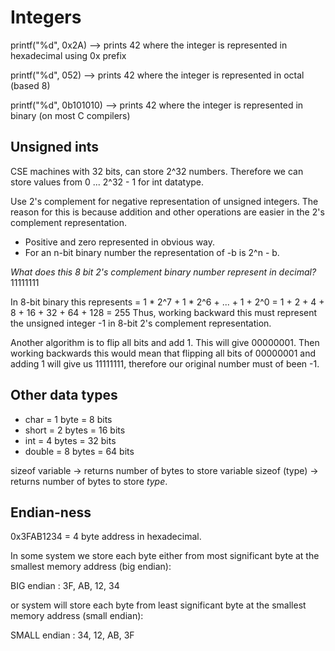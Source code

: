 # Integers

printf("%d", 0x2A) --> prints 42 where the integer is represented in hexadecimal using 0x prefix

printf("%d", 052) --> prints 42 where the integer is represented in octal (based 8)

printf("%d", 0b101010) --> prints 42 where the integer is represented in binary (on most C compilers)

## Unsigned ints

CSE machines with 32 bits, can store 2^32 numbers. Therefore we can store values from 0 ... 2^32 - 1 for int datatype.

Use 2's complement for negative representation of unsigned integers. The reason for this is because addition and other operations are easier in the 2's complement representation. 

- Positive and zero represented in obvious way.
- For an n-bit binary number the representation of -b is 2^n - b. 

*What does this 8 bit 2's complement binary number represent in decimal?*
11111111

In 8-bit binary this represents = 1 * 2^7 + 1 * 2^6 + ... + 1 + 2^0
                                = 1 + 2 + 4 + 8 + 16 + 32 + 64 + 128
                                = 255
Thus, working backward this must represent the unsigned integer -1 in 8-bit 2's complement representation.

Another algorithm is to flip all bits and add 1. This will give 00000001. Then working backwards this would mean that flipping all bits of 00000001 and adding 1 will give us 11111111, therefore our original number must of been -1. 

## Other data types

- char = 1 byte = 8 bits
- short = 2 bytes = 16 bits
- int = 4 bytes = 32 bits
- double = 8 bytes = 64 bits

sizeof variable -> returns number of bytes to store variable
sizeof (type) -> returns number of bytes to store *type*. 

## Endian-ness

0x3FAB1234 = 4 byte address in hexadecimal.

In some system we store each byte either from most significant byte at the smallest memory address (big endian): 

BIG endian : 3F, AB, 12, 34

or system will store each byte from least significant byte at the smallest memory address (small endian):

SMALL endian : 34, 12, AB, 3F 

